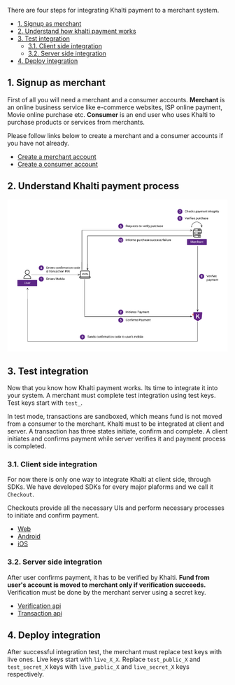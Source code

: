 There are four steps for integrating Khalti payment to a merchant system.

- [1. Signup as merchant](#1-signup-as-merchant)
- [2. Understand how khalti payment works](#2-understand-khalti-payment-process)
- [3. Test integration](#3-test-integration)
	- [3.1. Client side integration](##3.1-client-side-integration)
	- [3.2. Server side integration](##3.2-server-side-integration)
- [4. Deploy integration](#4-deploy-integration)

## 1. Signup as merchant
First of all you will need a merchant and a consumer accounts.
**Merchant** is an online business service like e-commerce websites, ISP online payment, Movie online purchase etc.
**Consumer** is an end user who uses Khalti to purchase products or services from merchants.

Please follow links below to create a merchant and a consumer accounts if you have not already.

- [Create a merchant account](https://khalti.com/join/merchant/)
- [Create a consumer account](https://khalti.com/join/)

## 2. Understand Khalti payment process

![Khalti payment overview](./img/khalti-payment-overview.png)

## 3. Test integration
Now that you know how Khalti payment works. Its time to integrate it into your system.
A merchant must complete test integration using test keys. Test keys start with `test_`.

In test mode, transactions are sandboxed, which means fund is not moved from a consumer to the merchant.
Khalti must to be integrated at client and server. A transaction has three states initiate, confirm and complete. A client initiates and confirms payment while server verifies it and payment process is completed.

### 3.1. Client side integration
For now there is only one way to integrate Khalti at client side, through SDKs.
We have developed SDKs for every major plaforms and we call it `Checkout`.

Checkouts provide all the necessary UIs and perform necessary processes to initiate and confirm payment.

- [Web](./checkout/web.md)
- [Android](./checkout/android.md)
- [iOS](./checkout/ios.md)

### 3.2. Server side integration
After user confirms payment, it has to be verified by Khalti.
**Fund from user's account is moved to merchant only if verification succeeds.**
Verification must be done by the merchant server using a secret key.

- [Verification api](./api/verification.md)
- [Transaction api](./api/transaction.md)

## 4. Deploy integration
After successful integration test, the merchant must replace test keys with live ones.
Live keys start with `live_X_X`. Replace `test_public_X` and `test_secret_X` keys with `live_public_X` and `live_secret_X` keys respectively.
